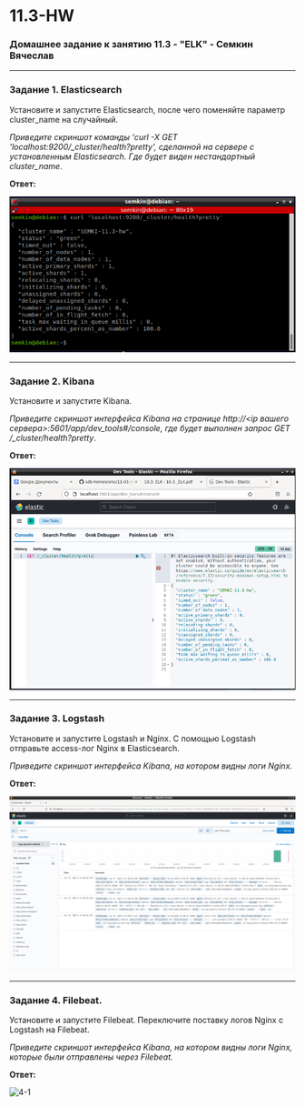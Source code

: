 # 11.3-HW
### Домашнее задание к занятию 11.3 - "ELK" - Семкин Вячеслав
***

### Задание 1. Elasticsearch 

Установите и запустите Elasticsearch, после чего поменяйте параметр cluster_name на случайный. 

*Приведите скриншот команды 'curl -X GET 'localhost:9200/_cluster/health?pretty', сделанной на сервере с установленным Elasticsearch. Где будет виден нестандартный cluster_name*.


**Ответ:**

![1-1](https://github.com/SemkinVA/11.3-HW/blob/main/1-1.png)


***

### Задание 2. Kibana

Установите и запустите Kibana.

*Приведите скриншот интерфейса Kibana на странице http://<ip вашего сервера>:5601/app/dev_tools#/console, где будет выполнен запрос GET /_cluster/health?pretty*.


**Ответ:**

![2-1](https://github.com/SemkinVA/11.3-HW/blob/main/2-1.png)


***

### Задание 3. Logstash

Установите и запустите Logstash и Nginx. С помощью Logstash отправьте access-лог Nginx в Elasticsearch. 

*Приведите скриншот интерфейса Kibana, на котором видны логи Nginx.*

**Ответ:**

![3-1](https://github.com/SemkinVA/11.3-HW/blob/main/3-1.png)

***

### Задание 4. Filebeat. 

Установите и запустите Filebeat. Переключите поставку логов Nginx с Logstash на Filebeat. 

*Приведите скриншот интерфейса Kibana, на котором видны логи Nginx, которые были отправлены через Filebeat.*

**Ответ:**

![4-1](https://github.com/SemkinVA/11.2-HW/blob/main/4-1.png)


